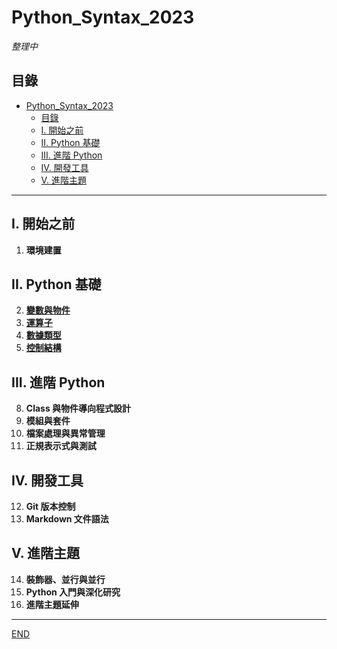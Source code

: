 # Python_Syntax_2023

*整理中*

## 目錄

- [Python\_Syntax\_2023](#python_syntax_2023)
  - [目錄](#目錄)
  - [I. 開始之前](#i-開始之前)
  - [II. Python 基礎](#ii-python-基礎)
  - [III. 進階 Python](#iii-進階-python)
  - [IV. 開發工具](#iv-開發工具)
  - [V. 進階主題](#v-進階主題)

---

## I. 開始之前
1. **環境建置**

## II. Python 基礎
2. **[變數與物件](02_變數與物件/)**
3. **[運算子](11_運算子)**
4. **[數據類型](01_數據類型)**
5. **[控制結構](13_控制結構)**


## III. 進階 Python
8. **Class 與物件導向程式設計**
9. **模組與套件**
10. **檔案處理與異常管理**
11. **正規表示式與測試**

## IV. 開發工具
12. **Git 版本控制**
13. **Markdown 文件語法**

## V. 進階主題
14. **裝飾器、並行與並行**
15. **Python 入門與深化研究**
16. **進階主題延伸**

---

[END](/)